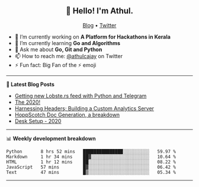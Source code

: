 <h2 align="center">👋 Hello! I'm Athul.</h2>
<p align="center">
  <a href="https://blog.athulcyriac.xyz">Blog</a> •
  <a href="https://twitter.com/athulcajay">Twitter</a>
</p>


- 🔭 I’m currently working on **A Platform for Hackathons in Kerala**
- 🌱 I’m currently learning **Go and Algorithms**
- 💬 Ask me about **Go, Git and Python**
- 📫 How to reach me: [@athulcajay](https://twitter.com/athulcajay) on Twitter
- ⚡ Fun fact: Big Fan of the :zap: emoji

-------

**📝 Latest Blog Posts**

<!-- BLOG-POST-LIST:START -->
- [Getting new Lobste.rs feed with Python and Telegram](https://blog.athulcyriac.xyz/lobsters_feed/)
- [The 2020!](https://blog.athulcyriac.xyz/2020/)
- [Harnessing Headers; Building a Custom Analytics Server](https://blog.athulcyriac.xyz/analytics_from_scratch/)
- [HoppScotch Doc Generation, a breakdown](https://blog.athulcyriac.xyz/hopp-gen/)
- [Desk Setup - 2020](https://blog.athulcyriac.xyz/desk-2020/)
<!-- BLOG-POST-LIST:END -->

-------

📊 **Weekly development breakdown**
<!--START_SECTION:waka-->
```text
Python       8 hrs 52 mins   ███████████████░░░░░░░░░░   59.97 % 
Markdown     1 hr 34 mins    ██▓░░░░░░░░░░░░░░░░░░░░░░   10.64 % 
HTML         1 hr 12 mins    ██░░░░░░░░░░░░░░░░░░░░░░░   08.22 % 
JavaScript   57 mins         █▓░░░░░░░░░░░░░░░░░░░░░░░   06.42 % 
Text         47 mins         █▒░░░░░░░░░░░░░░░░░░░░░░░   05.34 % 
```
<!--END_SECTION:waka-->

-------

